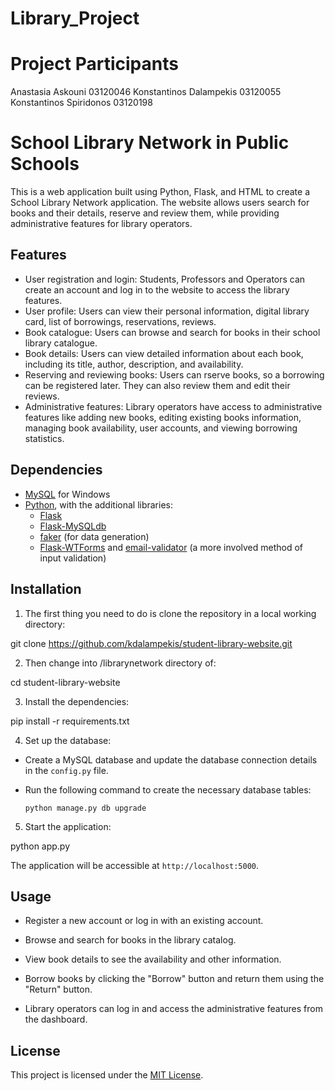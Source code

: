 # Library_Project

# Project Participants
Anastasia Askouni 03120046
Konstantinos Dalampekis 03120055
Konstantinos Spiridonos 03120198

# School Library Network in Public Schools

This is a web application built using Python, Flask, and HTML to create a School Library Network application.
The website allows users search for books and their details, reserve and review them, while providing administrative features for library operators.

## Features

- User registration and login: Students, Professors and Operators can create an account and log in to the website to access the library features.
- User profile: Users can view their personal information, digital library card, list of borrowings, reservations, reviews.
- Book catalogue: Users can browse and search for books in their school library catalogue.
- Book details: Users can view detailed information about each book, including its title, author, description, and availability.
- Reserving and reviewing books: Users can rserve books, so a borrowing can be registered later. They can also review them and edit their reviews.
- Administrative features: Library operators have access to administrative features like adding new books, editing existing books information, managing book availability, user accounts, and viewing borrowing statistics.

## Dependencies

 - [MySQL](https://www.mysql.com/) for Windows
 - [Python](https://www.python.org/downloads/), with the additional libraries:
    - [Flask](https://flask.palletsprojects.com/en/2.0.x/)
    - [Flask-MySQLdb](https://flask-mysqldb.readthedocs.io/en/latest/)
    - [faker](https://faker.readthedocs.io/en/master/) (for data generation)
    - [Flask-WTForms](https://flask-wtf.readthedocs.io/en/1.0.x/) and [email-validator](https://pypi.org/project/email-validator/) (a more involved method of input validation)

## Installation

1. The first thing you need to do is clone the repository in a local working directory:

git clone https://github.com/kdalampekis/student-library-website.git

2. Then change into /librarynetwork directory of:

cd student-library-website


3. Install the dependencies:

pip install -r requirements.txt


4. Set up the database:

- Create a MySQL database and update the database connection details in the `config.py` file.

- Run the following command to create the necessary database tables:

  ```
  python manage.py db upgrade
  ```

5. Start the application:

python app.py


The application will be accessible at `http://localhost:5000`.

## Usage

- Register a new account or log in with an existing account.

- Browse and search for books in the library catalog.

- View book details to see the availability and other information.

- Borrow books by clicking the "Borrow" button and return them using the "Return" button.

- Library operators can log in and access the administrative features from the dashboard.


## License

This project is licensed under the [MIT License](LICENSE).

